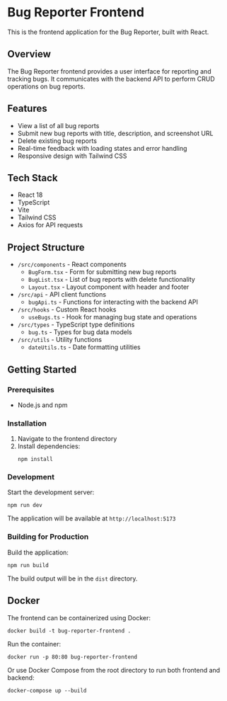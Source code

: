 # Bug Reporter Frontend

This is the frontend application for the Bug Reporter, built with React.

## Overview

The Bug Reporter frontend provides a user interface for reporting and tracking bugs. It communicates with the backend API to perform CRUD operations on bug reports.

## Features

- View a list of all bug reports
- Submit new bug reports with title, description, and screenshot URL
- Delete existing bug reports
- Real-time feedback with loading states and error handling
- Responsive design with Tailwind CSS

## Tech Stack

- React 18
- TypeScript
- Vite
- Tailwind CSS
- Axios for API requests

## Project Structure

- `/src/components` - React components
  - `BugForm.tsx` - Form for submitting new bug reports
  - `BugList.tsx` - List of bug reports with delete functionality
  - `Layout.tsx` - Layout component with header and footer
- `/src/api` - API client functions
  - `bugApi.ts` - Functions for interacting with the backend API
- `/src/hooks` - Custom React hooks
  - `useBugs.ts` - Hook for managing bug state and operations
- `/src/types` - TypeScript type definitions
  - `bug.ts` - Types for bug data models
- `/src/utils` - Utility functions
  - `dateUtils.ts` - Date formatting utilities

## Getting Started

### Prerequisites

- Node.js and npm

### Installation

1. Navigate to the frontend directory
2. Install dependencies:
   ```
   npm install
   ```

### Development

Start the development server:

```
npm run dev
```

The application will be available at `http://localhost:5173`

### Building for Production

Build the application:

```
npm run build
```

The build output will be in the `dist` directory.

## Docker

The frontend can be containerized using Docker:

```
docker build -t bug-reporter-frontend .
```

Run the container:

```
docker run -p 80:80 bug-reporter-frontend
```

Or use Docker Compose from the root directory to run both frontend and backend:

```
docker-compose up --build
```
